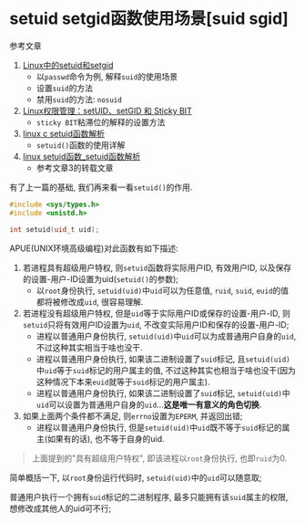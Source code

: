 # setuid setgid函数使用场景[suid sgid]

参考文章

1. [Linux中的setuid和setgid](https://blog.csdn.net/whu_zhangmin/article/details/21973201)
    - 以`passwd`命令为例, 解释`suid`的使用场景
    - 设置`suid`的方法
    - 禁用`suid`的方法: `nosuid`
2. [Linux权限管理：setUID、setGID 和 Sticky BIT](https://www.cnblogs.com/qiuyu666/p/11818730.html)
    - `sticky BIT`粘滞位的解释的设置方法
3. [linux c setuid函数解析](https://blog.csdn.net/whatday/article/details/102844879)
    - `setuid()`函数的使用详解
4. [linux setuid函数_setuid函数解析](https://blog.csdn.net/weixin_33744799/article/details/114726191)
    - 参考文章3的转载文章

有了上一篇的基础, 我们再来看一看`setuid()`的作用. 

```c++
#include <sys/types.h>
#include <unistd.h>

int setuid(uid_t uid);
```

APUE(UNIX环境高级编程)对此函数有如下描述:

1. 若进程具有超级用户特权, 则`setuid`函数将实际用户ID, 有效用户ID, 以及保存的设置-用户-ID设置为uid(`setuid()`的参数);
    - 以`root`身份执行, `setuid(uid)`中`uid`可以为任意值, `ruid`, `suid`, `euid`的值都将被修改成`uid`, 很容易理解.
2. 若进程没有超级用户特权, 但是`uid`等于实际用户ID或保存的设置-用户-ID, 则`setuid`只将有效用户ID设置为`uid`, 不改变实际用户ID和保存的设置-用户-ID;
    - 进程以普通用户身份执行, `setuid(uid)`中`uid`可以为成普通用户自身的`uid`, 不过这种其实相当于啥也没干.
    - 进程以普通用户身份执行, 如果该二进制设置了`suid`标记, 且`setuid(uid)`中`uid`等于`suid`标记的用户属主的值, 不过这种其实也相当于啥也没干(因为这种情况下本来`euid`就等于`suid`标记的用户属主).
    - 进程以普通用户身份执行, 如果该二进制设置了`suid`标记, `setuid(uid)`中`uid`可以设置为普通用户自身的`uid`...**这是唯一有意义的角色切换**.
3. 如果上面两个条件都不满足, 则`errno`设置为`EPERM`, 并返回出错;
    - 进程以普通用户身份执行, 但是`setuid(uid)`中`uid`既不等于`suid`标记的属主(如果有的话), 也不等于自身的uid.

> 上面提到的"具有超级用户特权", 即该进程以`root`身份执行, 也即`ruid`为0.

简单概括一下, 以`root`身份运行代码时, `setuid(uid)`中的`uid`可以随意取; 

普通用户执行一个拥有`suid`标记的二进制程序, 最多只能拥有该`suid`属主的权限, 想修改成其他人的uid可不行;
